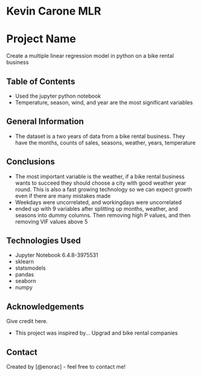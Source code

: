 # Kevin Carone MLR
# Project Name
Create a multiple linear regression model in python on a bike rental business


## Table of Contents
* Used the jupyter python notebook
* Temperature, season, wind, and year are the most significant variables

## General Information
- The dataset is a two years of data from a bike rental business. They have the months, counts of sales, seasons, weather, years, temperature

## Conclusions
- The most important variable is the weather, if a bike rental business wants to succeed they should choose a city with good weather year round. This is also a fast growing technology so we can expect growth even if there are many mistakes made
- Weekdays were uncorrelated, and workingdays were uncorrelated
- ended up with 9 variables after splitting up months, weather, and seasons into dummy columns. Then removing high P values, and then removing VIF values above 5

## Technologies Used
- Jupyter Notebook 6.4.8-3975531
- sklearn
- statsmodels
- pandas
- seaborn
- numpy

## Acknowledgements
Give credit here.
- This project was inspired by... Upgrad and bike rental companies


## Contact
Created by [@enorac] - feel free to contact me!
